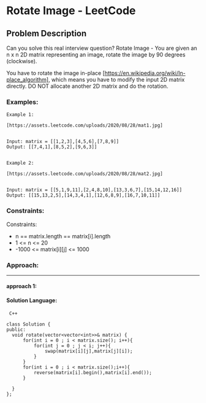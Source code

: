 # Rotate Image - LeetCode
  
  ## Problem Description
  
  Can you solve this real interview question? Rotate Image - You are given an n x n 2D matrix representing an image, rotate the image by 90 degrees (clockwise).

You have to rotate the image in-place [https://en.wikipedia.org/wiki/In-place_algorithm], which means you have to modify the input 2D matrix directly. DO NOT allocate another 2D matrix and do the rotation.
  
  ### Examples:
  ```
  Example 1:

[https://assets.leetcode.com/uploads/2020/08/28/mat1.jpg]


Input: matrix = [[1,2,3],[4,5,6],[7,8,9]]
Output: [[7,4,1],[8,5,2],[9,6,3]]


Example 2:

[https://assets.leetcode.com/uploads/2020/08/28/mat2.jpg]


Input: matrix = [[5,1,9,11],[2,4,8,10],[13,3,6,7],[15,14,12,16]]
Output: [[15,13,2,5],[14,3,4,1],[12,6,8,9],[16,7,10,11]]
  ```
  
  ### Constraints:
  
  Constraints:

 * n == matrix.length == matrix[i].length
 * 1 <= n <= 20
 * -1000 <= matrix[i][j] <= 1000
  
  
  ### Approach:
  ---
  
  #### approach 1:
  

  #### Solution Language:
  ```  C++  ```
  ```
  class Solution {
public:
    void rotate(vector<vector<int>>& matrix) {
        for(int i = 0 ; i < matrix.size(); i++){
            for(int j = 0 ; j < i; j++){
                swap(matrix[i][j],matrix[j][i]);
            }
        }
        for(int i = 0 ; i < matrix.size();i++){
            reverse(matrix[i].begin(),matrix[i].end());
        }
        
    }
};
  ```
  